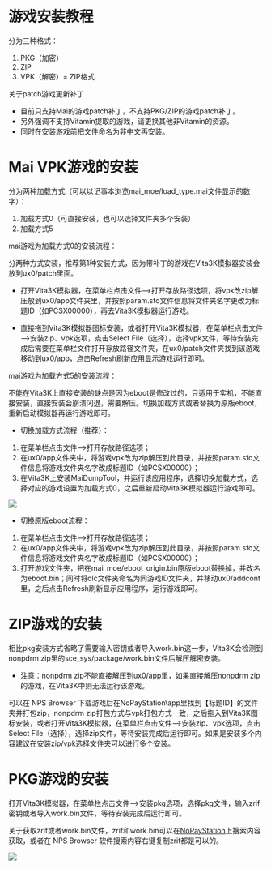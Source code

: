 # 游戏安装教程
分为三种格式：
1. PKG（加密）
2. ZIP
3. VPK（解密）= ZIP格式

关于patch游戏更新补丁
- 目前只支持Mai的游戏patch补丁，不支持PKG/ZIP的游戏patch补丁。
- 另外强调不支持Vitamin提取的游戏，请更换其他非Vitamin的资源。
- 同时在安装游戏前把文件命名为非中文再安装。

# Mai VPK游戏的安装
分为两种加载方式（可以以记事本浏览mai_moe/load_type.mai文件显示的数字）：
1. 加载方式0（可直接安装，也可以选择文件夹多个安装）
2. 加载方式5

mai游戏为加载方式0的安装流程：

分两种方式安装，推荐第1种安装方式，因为带补丁的游戏在Vita3K模拟器安装会放到ux0/patch里面。
- 打开Vita3K模拟器，在菜单栏点击文件—>打开存放路径选项，将vpk改zip解压放到ux0/app文件夹里，并按照param.sfo文件信息将文件夹名字更改为标题ID（如PCSX00000），再去Vita3K模拟器运行游戏。

- 直接拖到Vita3K模拟器图标安装，或者打开Vita3K模拟器，在菜单栏点击文件—>安装zip、vpk选项，点击Select File（选择），选择vpk文件，等待安装完成后需要在菜单栏文件打开存放路径文件夹，在ux0/patch文件夹找到该游戏移动到ux0/app，点击Refresh刷新应用显示游戏运行即可。

mai游戏为加载方式5的安装流程：

不能在Vita3K上直接安装的缺点是因为eboot是修改过的，只适用于实机，不能直接安装，直接安装会崩溃闪退，需要解压。切换加载方式或者替换为原版eboot，重新启动模拟器再运行游戏即可。

- 切换加载方式流程（推荐）：
1. 在菜单栏点击文件—>打开存放路径选项；
2. 在ux0/app文件夹中，将游戏vpk改为zip解压到此目录，并按照param.sfo文件信息将游戏文件夹名字改成标题ID（如PCSX00000）；
3. 在Vita3K上安装MaiDumpTool，并运行该应用程序，选择切换加载方式，选择对应的游戏设置为加载方式0，之后重新启动Vita3K模拟器运行游戏即可。

![](https://user-images.githubusercontent.com/61804715/131707916-51a83901-f72e-4f99-a17f-fc4f8a090802.png)

- 切换原版eboot流程：
1. 在菜单栏点击文件—>打开存放路径选项；
2. 在ux0/app文件夹中，将游戏vpk改为zip解压到此目录，并按照param.sfo文件信息将游戏文件夹名字改成标题ID（如PCSX00000）；
3. 打开游戏文件夹，把在mai_moe/eboot_origin.bin原版eboot替换掉，并改名为eboot.bin；同时将dlc文件夹命名为同游戏ID文件夹，并移动ux0/addcont里，之后点击Refresh刷新显示应用程序，运行游戏即可。

# ZIP游戏的安装
相比pkg安装方式省略了需要输入密钥或者导入work.bin这一步，Vita3K会检测到nonpdrm zip里的sce_sys/package/work.bin文件后解压解密安装。
- 注意：nonpdrm zip不能直接解压到ux0/app里，如果直接解压nonpdrm zip的游戏，在Vita3K中则无法运行该游戏。

可以在 NPS Browser 下载游戏后在NoPayStation\app里找到【标题ID】的文件夹并打包zip，nonpdrm zip打包方式与vpk打包方式一致，之后拖入到Vita3K图标安装，或者打开Vita3K模拟器，在菜单栏点击文件—>安装zip、vpk选项，点击Select File（选择），选择zip文件，等待安装完成后运行即可。如果是安装多个内容建议在安装zip/vpk选择文件夹可以进行多个安装。

# PKG游戏的安装
打开Vita3K模拟器，在菜单栏点击文件—>安装pkg选项，选择pkg文件，输入zrif密钥或者导入work.bin文件，等待安装完成后运行即可。

关于获取zrif或者work.bin文件，zrif和work.bin可以在[NoPayStation](https://nopaystation.com)上搜索内容获取，或者在 NPS Browser 软件搜索内容右键复制zrif都是可以的。

![](https://user-images.githubusercontent.com/61804715/131707016-03ff7df3-4891-4bec-8398-3311c88398f7.png)
